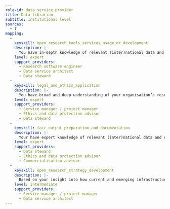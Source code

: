 ```yaml
---
role-id: data_service_provider
title: Data librarian
subtitle: Institutional level
sources: 
  - ?
mapping: 
  - 
    keyskill: open_research_tools_services_usage_or_development
    description: |-
      You have in-depth knowledge of relevant (inter)national data and e-infrastructure services for making data FAIR, and keeping it FAIR.  You identify and respond to the needs for services and resources, ensuring those provided are also FAIR, and as open as possible to reuse by researchers affiliated with the organisation, and by other users according to organisational policy and legal obligations. You take ownership responsibility for the development, set-up and update of suitable support tools or services, monitor availability and use, and ensure delivery of training on their effective application. Liaising with relevant professional services, e.g. research software engineers and data service architects, you ensure the organisation’s service management processes are followed.
    level: expert
    support_providers: 
      - Research software engineer
      - Data service architect
      - Data steward
  - 
    keyskill: legal_and_ethics_application
    description: |-
      You have broad and deep understanding of your organisation’s research strategy and how FAIR data and software outputs contribute to its implementation. You have in-depth knowledge of legal and ethical frameworks applicable to research communities you support, and of the role of FAIR data in underpinning research integrity. Liaising with senior stakeholders and your organisation's professional services, you formulate RDM policy to align with relevant funder policies, including for Data Management Plans. You establish systems and processes, including advice and training, to ensure data management is aligned with processes for research ethics, data protection and academic conduct.
    level: expert
    support_providers: 
      - Service manager / project manager
      - Ethics and data protection advisor
      - Data steward
  - 
    keyskill: fair_output_preparation_and_documentation
    description: |-
      Your have expert knowledge of relevant (inter)national data and e-infrastructure services and provide advice on their alignment with current standards and resources available from the organisation to assist researchers in making their outputs FAIR. You ensure guidance and instruction is available on making data findable, and that standard solutions are available for cleaning data to make it actionable and interoperable for reuse.  With in-depth knowledge of ethical and commercial constraints on data access, you monitor liaison with relevant professional services and systems across the organisation. You ensure expert advice is available on appraising and selecting data of value for reuse, and on good practice in managing software code, including versioning and documentation.
    level: expert
    support_providers: 
      - Data steward
      - Ethics and data protection advisor
      - Commercialisation advisor
  - 
    keyskill: open_research_strategy_development
    description: |-
      Based on your insight into how current and emerging infrastructure and tools may support implementation of RDM policies in the research areas you support, you formulate a strategy or roadmap for implementing FAIR principles through participation in relevant committees and working groups. Your advise on the development of standard solutions for recurring RDM issues and monitor the availability of support. With extensive knowledge of relevant skills and the resources available to develop skills, you initiate and support training and recruitment of colleagues in professional services to support data management.
    level: intermediate
    support_providers: 
      - Service manager / project manager
      - Data service architect
---
```

